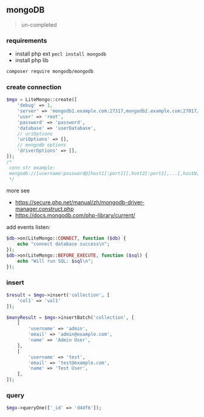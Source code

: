 ## mongoDB

> un-completed

### requirements

- install php ext `pecl install mongodb`
- install php lib

```bash
composer require mongodb/mongodb
```

### create connection

```php
$mgo = LiteMongo::create([
    'debug' => 1,
    'server' => 'mongodb1.example.com:27317,mongodb2.example.com:27017/admin',
    'user' => 'root',
    'password' => 'password',
    'database' => 'userDatabase',
    // uriOptions
    'uriOptions' => [],
    // mongodb options
    'driverOptions' => [],
]);
/*
 conn str example:
 mongodb://[username:password@]host1[:port1][,host2[:port2],...[,hostN[:portN]]][/[authDb][?options]]
 */
```

more see

- https://secure.php.net/manual/zh/mongodb-driver-manager.construct.php
- https://docs.mongodb.com/php-library/current/

add events listen:

```php
$db->on(LiteMongo::CONNECT, function ($db) {
    echo "connect database success\n";
});
$db->on(LiteMongo::BEFORE_EXECUTE, function ($sql) {
    echo "Will run SQL: $sql\n";
});
```

### insert

```php
$result = $mgo->insert('collection', [
    'col1' => 'val1'
]);

$manyResult = $mgo->insertBatch('collection', [
    [
        'username' => 'admin',
        'email' => 'admin@example.com',
        'name' => 'Admin User',
    ],
    [
        'username' => 'test',
        'email' => 'test@example.com',
        'name' => 'Test User',
    ],
]);
```

### query

```php
$mgo->queryOne(['_id' => 'd4df6']);
```
